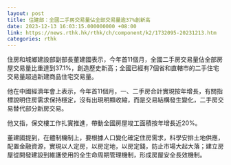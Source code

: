 ```yaml
---
layout: post
title: 住建部：全國二手房交易量佔全部交易量逾37%創新高
date: 2023-12-13 16:03:15.000000000 +08:00
link: https://news.rthk.hk/rthk/ch/component/k2/1732095-20231213.htm
categories: rthk
---
```


住房和城鄉建設部副部長董建國表示，今年首11個月，全國二手房交易量佔全部房屋交易量比重達到37.1%，創造歷史新高；全國已經有7個省和直轄市的二手住宅交易量超過新建商品住宅交易量。

他在中國經濟年會上表示，今年首11個月，一、二手房合計實現按年增長，有關指標說明住房需求保持穩定，沒有出現明顯收縮，而是交易結構發生變化，二手房交易替代部分新房交易。

他又指，保交樓工作扎實推進，帶動全國房屋竣工面積按年增長近20%。

董建國提到，在體制機制上，要根據人口變化確定住房需求，科學安排土地供應，配置金融資源，實現以人定房，以房定地，以房定錢，防止市場大起大落；建立房屋從開發建設到維護使用的全生命周期管理機制，形成房屋安全長效機制。
